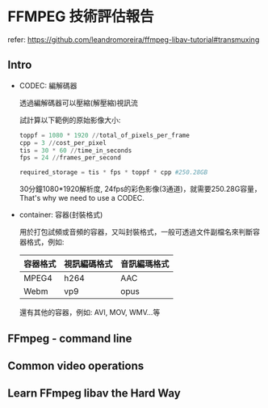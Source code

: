 # FFMPEG 技術評估報告
refer: https://github.com/leandromoreira/ffmpeg-libav-tutorial#transmuxing

## Intro

- CODEC: 編解碼器

  透過編解碼器可以壓縮(解壓縮)視訊流<p>
  試計算以下範例的原始影像大小: <p>
  
  ```python
  toppf = 1080 * 1920 //total_of_pixels_per_frame
  cpp = 3 //cost_per_pixel
  tis = 30 * 60 //time_in_seconds
  fps = 24 //frames_per_second

  required_storage = tis * fps * toppf * cpp #250.28GB
  ```
  30分鐘1080*1920解析度, 24fps的彩色影像(3通道)，就需要250.28G容量，That's why we need to use a CODEC.

- container: 容器(封裝格式)

  用於打包試頻或音頻的容器，又叫封裝格式，一般可透過文件副檔名來判斷容器格式，例如:<p>

  |容器格式 | 視訊編碼格式| 音訊編瑪格式|
  |------- |------------| -----------|
  | MPEG4  |    h264   |     AAC    |    
  | Webm   |    vp9   |     opus    |

  還有其他的容器，例如: AVI, MOV, WMV...等

## FFmpeg - command line

## Common video operations

## Learn FFmpeg libav the Hard Way